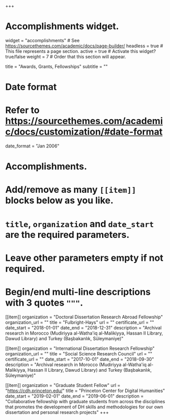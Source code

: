 +++
# Accomplishments widget.
widget = "accomplishments"  # See https://sourcethemes.com/academic/docs/page-builder/
headless = true  # This file represents a page section.
active = true  # Activate this widget? true/false
weight = 7  # Order that this section will appear.

title = "Awards, Grants, Fellowships"
subtitle = ""

# Date format
#   Refer to https://sourcethemes.com/academic/docs/customization/#date-format
date_format = "Jan 2006"

# Accomplishments.
#   Add/remove as many `[[item]]` blocks below as you like.
#   `title`, `organization` and `date_start` are the required parameters.
#   Leave other parameters empty if not required.
#   Begin/end multi-line descriptions with 3 quotes `"""`.

[[item]]
  organization = "Doctoral Dissertation Research Abroad Fellowship"
  organization_url = ""
  title = "Fulbright-Hays"
  url = ""
  certificate_url = ""
  date_start = "2018-01-01"
  date_end = "2018-12-31"
  description = "Archival research in Morocco (Mudiriyya al-Watha'iq al-Malikiyya, Hassan II Library, Dawud Library) and Turkey (Başbakanlık, Süleymaniye)"
  
[[item]]
    organization = "International Dissertation Research Fellowship"
    organization_url = ""
    title = "Social Science Research Council"
    url = ""
    certificate_url = ""
    date_start = "2017-10-01"
    date_end = "2018-09-30"
    description = "Archival research in Morocco (Mudiriyya al-Watha'iq al-Malikiyya, Hassan II Library, Dawud Library) and Turkey (Başbakanlık, Süleymaniye)"
  
[[item]]
  organization = "Graduate Student Fellow"
  url = "https://cdh.princeton.edu/"
  title = "Princeton Center for Digital Humanities"
  date_start = "2019-02-01"
  date_end = "2019-06-01"
  description = "Collaborative fellowship with graduate students from across the disciplines that promotes the development of DH skills and methodologies for our own dissertation and personal research projects"
+++
